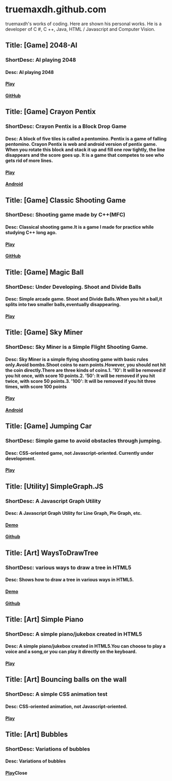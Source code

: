 # truemaxdh.github.com
truemaxdh's works of coding.
Here are shown his personal works.
He is a developer of C #, C ++, Java, HTML / Javascript and Computer Vision.


## Title: [Game] 2048-AI
### ShortDesc: AI playing 2048
#### Desc: AI playing 2048
#### <a href="https://truemaxdh.github.io/2048-AI/">Play</a>
#### <a href="https://github.com/truemaxdh/2048-AI">GitHub</a>

## Title: [Game] Crayon Pentix
### ShortDesc: Crayon Pentix is a Block Drop Game
#### Desc: A block of five tiles is called a pentomino. Pentix is a game of falling pentomino. Crayon Pentix is web and android version of pentix game. When you rotate this block and stack it up and fill one row tightly, the line disappears and the score goes up. It is a game that competes to see who gets rid of more lines.
#### <a href="https://truemaxdh.github.io/EnjoyCoding/game_pentix/www/">Play</a>
#### <a href="https://play.google.com/store/apps/details?id=com.pgmaru.SimplePentix">Android</a>

## Title: [Game] Classic Shooting Game
### ShortDesc: Shooting game made by C++(MFC)
#### Desc: Classical shooting game.It is a game I made for practice while studying C++ long ago.
#### <a href="https://github.com/truemaxdh/MFC_ShootingGame/blob/master/Release/ShootingGame.exe?raw=true">Play</a>
#### <a href="https://github.com/truemaxdh/MFC_ShootingGame/">GitHub</a>

## Title: [Game] Magic Ball
### ShortDesc: Under Developing. Shoot and Divide Balls
#### Desc: Simple arcade game. Shoot and Divide Balls.When you hit a ball,it splits into two smaller balls,eventually disappearing.
#### <a href="https://truemaxdh.github.io/EnjoyCoding/game_magic_bouncing_ball/">Play</a>

## Title: [Game] Sky Miner
### ShortDesc: Sky Miner is a Simple Flight Shooting Game.
#### Desc: Sky Miner is a simple flying shooting game with basic rules only.Avoid bombs.Shoot coins to earn points.However, you should not hit the coin directly.There are three kinds of coins.1. '10': It will be removed if you hit once, with score 10 points.2. '50': It will be removed if you hit twice, with score 50 points.3. '100': It will be removed if you hit three times, with score 100 points
#### <a href="https://truemaxdh.github.io/EnjoyCoding/game_shooting/www/">Play</a>
#### <a href="https://play.google.com/store/apps/details?id=com.pgmaru.ShootingDream">Android</a>

## Title: [Game] Jumping Car
### ShortDesc: Simple game to avoid obstacles through jumping.
#### Desc: CSS-oriented game, not Javascript-oriented. Currently under development.
#### <a href="https://truemaxdh.github.io/EnjoyCoding/game_hscroll_car/">Play</a>

## Title: [Utility] SimpleGraph.JS
### ShortDesc: A Javascript Graph Utility
#### Desc: A Javascript Graph Utility for Line Graph, Pie Graph, etc.
#### <a href="https://truemaxdh.github.io/simpleGraph.js/">Demo</a>
#### <a href="https://github.com/truemaxdh/simpleGraph.js">Github</a>

## Title: [Art] WaysToDrawTree
### ShortDesc: various ways to draw a tree in HTML5
#### Desc: Shows how to draw a tree in various ways in HTML5.
#### <a href="https://truemaxdh.github.io/WaysToDrawTree/">Demo</a>
#### <a href="https://github.com/truemaxdh/WaysToDrawTree">Github</a>

## Title: [Art] Simple Piano
### ShortDesc: A simple piano/jukebox created in HTML5
#### Desc: A simple piano/jukebox created in HTML5.You can choose to play a voice and a song,or you can play it directly on the keyboard.
#### <a href="https://truemaxdh.github.io/SimplePiano/">Play</a>

## Title: [Art] Bouncing balls on the wall
### ShortDesc: A simple CSS animation test
#### Desc: CSS-oriented animation, not Javascript-oriented.
#### <a href="https://truemaxdh.github.io/EnjoyCoding/lab_straight-bouncing_balls/">Play</a>

## Title: [Art] Bubbles
### ShortDesc: Variations of bubbles
#### Desc: Variations of bubbles
#### <a href="https://truemaxdh.github.io/Bubbles/">Play</a></li><a onclick="showStaticCont();">Close</a></ul>
